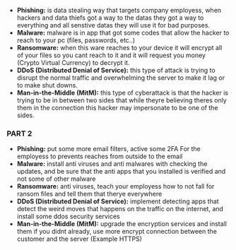 - **Phishing:** is data stealing way that targets company employess, when hackers and data thiefs got a way to the datas they got a way to everything and all senstive datas they will use it for bad purposes.
- **Malware:** malware is in app that got some codes that allow the hacker to reach to your pc (files, passwords, etc..)
- **Ransomware:** when this ware reaches to your device it will encrypt all of your files so you cant reach to it and it will request you money (Crypto Virtual Currency) to decrypt it.
- **DDoS (Distributed Denial of Service):** this type of attack is trying to disrupt the normal traffic and overwhelming the server to make it lag or to make shut downs.
- **Man-in-the-Middle (MitM):** this type of cyberattack is that the hacker is trying to be in between two sides that while theyre believing theres only them in the connection this hacker may impersonate to be one of the sides.

### PART 2
- **Phishing:** put some more email filters, active some 2FA For the employess to prevents reaches from outside to the email
- **Malware:** install anti viruses and anti malwares with checking the updates, and be sure that the anti apps that you installed is verified and not some of other malware
- **Ransomware:** anti viruses, teach your employess how to not fall for ransom files and tell them that therye everywhere
- **DDoS (Distributed Denial of Service):** implement detecting apps that detect the weird moves that happens on the traffic on the internet, and install some ddos security services
- **Man-in-the-Middle (MitM):** upgrade the encryption services and install them if you didnt already, use more encrypt connection between the customer and the server (Example HTTPS)